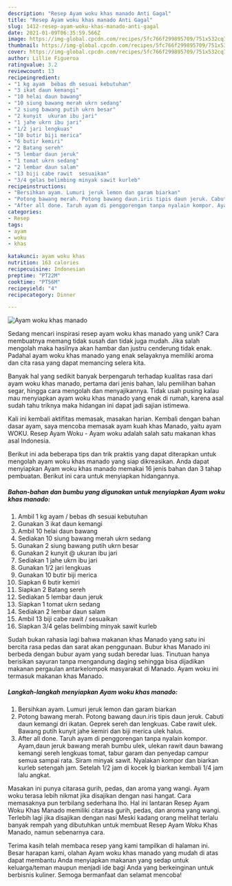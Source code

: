 ```yaml
---
description: "Resep Ayam woku khas manado Anti Gagal"
title: "Resep Ayam woku khas manado Anti Gagal"
slug: 1412-resep-ayam-woku-khas-manado-anti-gagal
date: 2021-01-09T06:35:59.566Z
image: https://img-global.cpcdn.com/recipes/5fc766f299895709/751x532cq70/ayam-woku-khas-manado-foto-resep-utama.jpg
thumbnail: https://img-global.cpcdn.com/recipes/5fc766f299895709/751x532cq70/ayam-woku-khas-manado-foto-resep-utama.jpg
cover: https://img-global.cpcdn.com/recipes/5fc766f299895709/751x532cq70/ayam-woku-khas-manado-foto-resep-utama.jpg
author: Lillie Figueroa
ratingvalue: 3.2
reviewcount: 13
recipeingredient:
- "1 kg ayam  bebas dh sesuai kebutuhan"
- "3 ikat daun kemangi"
- "10 helai daun bawang"
- "10 siung bawang merah ukrn sedang"
- "2 siung bawang putih ukrn besar"
- "2 kunyit  ukuran ibu jari"
- "1 jahe ukrn ibu jari"
- "1/2 jari lengkuas"
- "10 butir biji merica"
- "6 butir kemiri"
- "2 Batang sereh"
- "5 lembar daun jeruk"
- "1 tomat ukrn sedang"
- "2 lembar daun salam"
- "13 biji cabe rawit  sesuaikan"
- "3/4 gelas belimbing minyak sawit kurleb"
recipeinstructions:
- "Bersihkan ayam. Lumuri jeruk lemon dan garam biarkan"
- "Potong bawang merah. Potong bawang daun.iris tipis daun jeruk. Cabuti daun kemangi dri ikatan. Geprek sereh dan lengkuas. Cabe rawit ulek. Bawang putih kunyit jahe kemiri dan biji merica ulek halus."
- "After all done. Taruh ayam di penggorengan tanpa nyalain kompor. Ayam,daun jeruk bawang merah bumbu ulek, ulekan rawit daun bawang kemangi sereh lengkuas tomat, tabur garam dan penyedap campur semua sampai rata. Siram minyak sawit. Nyalakan kompor dan biarkan kurleb setengah jam. Setelah 1/2 jam di kocek lg biarkan kembali 1/4 jam lalu angkat."
categories:
- Resep
tags:
- ayam
- woku
- khas

katakunci: ayam woku khas 
nutrition: 163 calories
recipecuisine: Indonesian
preptime: "PT22M"
cooktime: "PT56M"
recipeyield: "4"
recipecategory: Dinner

---
```



![Ayam woku khas manado](https://img-global.cpcdn.com/recipes/5fc766f299895709/751x532cq70/ayam-woku-khas-manado-foto-resep-utama.jpg)

Sedang mencari inspirasi resep ayam woku khas manado yang unik? Cara membuatnya memang tidak susah dan tidak juga mudah. Jika salah mengolah maka hasilnya akan hambar dan justru cenderung tidak enak. Padahal ayam woku khas manado yang enak selayaknya memiliki aroma dan cita rasa yang dapat memancing selera kita.

Banyak hal yang sedikit banyak berpengaruh terhadap kualitas rasa dari ayam woku khas manado, pertama dari jenis bahan, lalu pemilihan bahan segar, hingga cara mengolah dan menyajikannya. Tidak usah pusing kalau mau menyiapkan ayam woku khas manado yang enak di rumah, karena asal sudah tahu triknya maka hidangan ini dapat jadi sajian istimewa.

Kali ini kembali aktifitas memasak, masakan harian. Kembali dengan bahan dasar ayam, saya mencoba memasak ayam kuah khas Manado, yaitu ayam WOKU. Resep Ayam Woku - Ayam woku adalah salah satu makanan khas asal Indonesia.


Berikut ini ada beberapa tips dan trik praktis yang dapat diterapkan untuk mengolah ayam woku khas manado yang siap dikreasikan. Anda dapat menyiapkan Ayam woku khas manado memakai 16 jenis bahan dan 3 tahap pembuatan. Berikut ini cara untuk menyiapkan hidangannya.

<!--inarticleads1-->

##### Bahan-bahan dan bumbu yang digunakan untuk menyiapkan Ayam woku khas manado:

1. Ambil 1 kg ayam / bebas dh sesuai kebutuhan
1. Gunakan 3 ikat daun kemangi
1. Ambil 10 helai daun bawang
1. Sediakan 10 siung bawang merah ukrn sedang
1. Gunakan 2 siung bawang putih ukrn besar
1. Gunakan 2 kunyit @ ukuran ibu jari
1. Sediakan 1 jahe ukrn ibu jari
1. Gunakan 1/2 jari lengkuas
1. Gunakan 10 butir biji merica
1. Siapkan 6 butir kemiri
1. Siapkan 2 Batang sereh
1. Sediakan 5 lembar daun jeruk
1. Siapkan 1 tomat ukrn sedang
1. Sediakan 2 lembar daun salam
1. Ambil 13 biji cabe rawit / sesuaikan
1. Siapkan 3/4 gelas belimbing minyak sawit kurleb


Sudah bukan rahasia lagi bahwa makanan khas Manado yang satu ini bercita rasa pedas dan sarat akan penggunaan. Bubur khas Manado ini berbeda dengan bubur ayam yang sudah beredar luas. Tinutuan hanya berisikan sayuran tanpa mengandung daging sehingga bisa dijadikan makanan pergaulan antarkelompok masyarakat di Manado. Ayam woku ini termasuk makanan khas Manado. 

<!--inarticleads2-->

##### Langkah-langkah menyiapkan Ayam woku khas manado:

1. Bersihkan ayam. Lumuri jeruk lemon dan garam biarkan
1. Potong bawang merah. Potong bawang daun.iris tipis daun jeruk. Cabuti daun kemangi dri ikatan. Geprek sereh dan lengkuas. Cabe rawit ulek. Bawang putih kunyit jahe kemiri dan biji merica ulek halus.
1. After all done. Taruh ayam di penggorengan tanpa nyalain kompor. Ayam,daun jeruk bawang merah bumbu ulek, ulekan rawit daun bawang kemangi sereh lengkuas tomat, tabur garam dan penyedap campur semua sampai rata. Siram minyak sawit. Nyalakan kompor dan biarkan kurleb setengah jam. Setelah 1/2 jam di kocek lg biarkan kembali 1/4 jam lalu angkat.


Masakan ini punya citarasa gurih, pedas, dan aroma yang wangi. Ayam woku terasa lebih nikmat jika disajikan dengan nasi hangat. Cara memasaknya pun terbilang sederhana lho. Hal ini lantaran Resep Ayam Woku Khas Manado memiliki citarasa gurih, pedas, dan aroma yang wangi. Terlebih lagi jika disajikan dengan nasi Meski kadang orang melihat terlalu banyak rempah yang dibutuhkan untuk membuat Resep Ayam Woku Khas Manado, namun sebenarnya cara. 

Terima kasih telah membaca resep yang kami tampilkan di halaman ini. Besar harapan kami, olahan Ayam woku khas manado yang mudah di atas dapat membantu Anda menyiapkan makanan yang sedap untuk keluarga/teman maupun menjadi ide bagi Anda yang berkeinginan untuk berbisnis kuliner. Semoga bermanfaat dan selamat mencoba!
